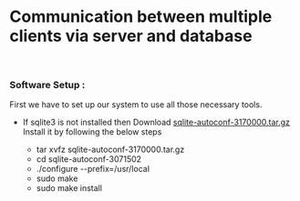 # Communication between multiple clients via server and database
<br>
	<h3>Software Setup :</h3>
	<p> First we have to set up our system to use all those necessary tools.</p>
	<ul>
		<li> If sqlite3 is not installed then Download <a href="http://www.sqlite.org/download.html" target = "_blank">sqlite-autoconf-3170000.tar.gz</a> Install it by following the below steps</li>
		<ul>
			<li> tar xvfz sqlite-autoconf-3170000.tar.gz</li>
			<li>cd sqlite-autoconf-3071502</li>
			<li>./configure --prefix=/usr/local </li>
			<li> sudo make </li>
			<li> sudo make install</li>
		</ul>
	</ul>
</br>